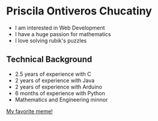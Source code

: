# Priscila Ontiveros Chucatiny
* I am interested in Web Development
* I have a huge passion for mathematics
* I love solving rubik's puzzles
## Technical Background
* 2.5 years of experience with C
* 2 years of experience with Java
* 2 years of experience with Arduino
* 6 months of experience with Python
* Mathematics and Engineering minnor

[My favorite meme!](https://lh3.googleusercontent.com/proxy/VJVrCHkigg5E9cn4Mh2OcZWkXfhar-N-Hi281huWEhS6nR4wKEjLSdedZpeo1oHXzT432h3F8neWsH9hrasHNh2guUa4RAjeZenONHNjRwuEdfXaAHU-iJQqlw_-UYkHo-SpDr9GcTX2OCw)
